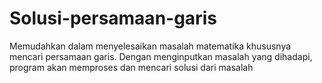 # Solusi-persamaan-garis
Memudahkan dalam menyelesaikan masalah matematika khususnya mencari persamaan garis.
Dengan menginputkan masalah yang dihadapi, program akan memproses dan mencari solusi dari masalah
